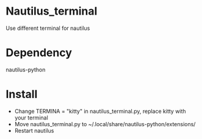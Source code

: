 # Nautilus_terminal
Use different terminal for nautilus

# Dependency
nautilus-python

# Install
- Change TERMINA = "kitty" in nautilus_terminal.py, replace kitty with your terminal
- Move nautilus_terminal.py to ~/.local/share/nautilus-python/extensions/
- Restart nautilus
